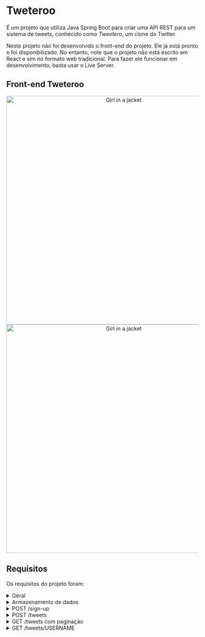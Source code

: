 # Tweteroo

É um projeto que utiliza Java Spring Boot para criar uma API REST para um sistema de tweets, conhecido como _Tweetero_, um clone do Twitter.

Neste projeto não foi desenvolvido o front-end do projeto. Ele já está pronto e foi disponibilizado. No entanto, note que o projeto não está escrito em React e sim no formato web tradicional. Para fazer ele funcionar em desenvolvimento, basta usar o Live Server.

## Front-end Tweteroo

<div align="center">

<img src="https://user-images.githubusercontent.com/97575616/214195207-22cdaf11-e95d-48ee-a757-58c8eca605b0.png" alt="Girl in a jacket" height="600">
<img src="https://user-images.githubusercontent.com/97575616/214195725-dad1839e-0532-47c0-80c3-2f8ec43a2e12.png" alt="Girl in a jacket" height="600">

</div>

## Requisitos

Os requisitos do projeto foram:

<details>
<summary>Geral</summary>

-   [x] A porta utilizada pelo seu servidor deve ser a 8080 (Porta padrão do Spring)
-   [x] Versionamento usando Git é obrigatório, crie um **repositório público** no seu perfil do GitHub
-   [x] Faça commits a cada funcionalidade implementada
</details>

<details>
<summary>Armazenamento de dados</summary>

-   [x] Para persistir os dados (usuários e tweets), utilize variáveis globais em memória
-   [x] O formato de um **usuário** deve ser:

```javascript
{
	username: 'bobesponja',
	avatar: "https://super.abril.com.br/wp-content/uploads/2020/09/04-09_gato_SITE.jpg?quality=70&strip=info"
}
```

-   [x] O formato de um tweet deve ser:

```javascript
{
	username: "bobesponja",
	avatar: "https://super.abril.com.br/wp-content/uploads/2020/09/04-09_gato_SITE.jpg?quality=70&strip=info",
    	text: "eu amo o hub"
}
```

</details>

<details>
<summary>POST /sign-up</summary>

-   [x] Deve receber (pelo body da request), um parâmetro username e um avatar, contendo o nome do username do usuário e a sua foto de avatar:

```javascript
{
    	username: "bobesponja",
	avatar: "https://super.abril.com.br/wp-content/uploads/2020/09/04-09_gato_SITE.jpg?quality=70&strip=info"
}
```

-   [x] Por fim, retornar a mensagem `“OK”`
</details>

<details>
<summary>POST /tweets</summary>

-   [x] Deve receber (pelo body da request), os parâmetros `username` e `tweet`:

```javascript
{
	username: "bobesponja",
    	tweet: "eu amo o hub"
}
```

-   [x] Salvar esse tweet num array de tweets do servidor
-   [x] Por fim, retornar a mensagem `“OK”`
</details>

<details>
<summary>GET /tweets com paginação</summary>

-   [x] Retornar os 5 últimos tweets publicados
-   [x] Esse endpoint deverá receber a página identificada via query string (`?page=1`).
-   [x] Deve retornar corretamente os tweets da “página” (`page`) atual, esse endpoint também será chamado ao clicar no botão “**Carregar mais**” (isso já foi feito no front-end). A primeira página corresponde aos últimos 5 tweets, a segunda do 6 ao 10, a terceira do 11 ao 15, etc…

```javascript
[
	{
		username: "bobesponja",
		avatar: "https://super.abril.com.br/wp-content/uploads/2020/09/04-09_gato_SITE.jpg?quality=70&strip=info",
		tweet: "eu amo o hub"
	}
]
```

</details>

<details>
<summary>GET /tweets/USERNAME</summary>

-   [x] Retornar todos os tweets publicados do usuario recebido por parâmetro de rota

```javascript
[
	{
		username: "bobesponja",
		avatar: "https://super.abril.com.br/wp-content/uploads/2020/09/04-09_gato_SITE.jpg?quality=70&strip=info",
	    	tweet: "eu amo o hub"
	}
]
```

</details>
